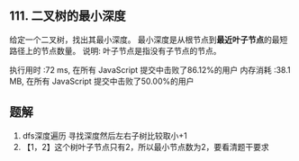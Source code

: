 ## 111. 二叉树的最小深度

给定一个二叉树，找出其最小深度。
最小深度是从根节点到**最近叶子节点**的最短路径上的节点数量。
说明: 叶子节点是指没有子节点的节点。

执行用时 :72 ms, 在所有 JavaScript 提交中击败了86.12%的用户
内存消耗 :38.1 MB, 在所有 JavaScript 提交中击败了50.00%的用户

## 题解
1. dfs深度遍历 寻找深度然后左右子树比较取小+1
2. 【1，2】这个树叶子节点只有2，所以最小节点数为2，要看清题干要求